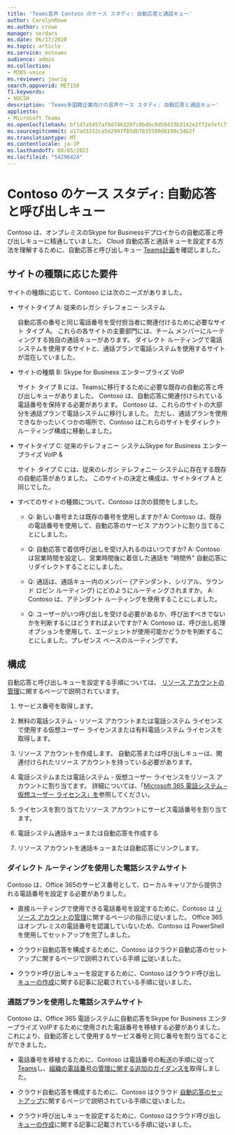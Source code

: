 ```yaml
---
title: 'Teams音声 Contoso のケース スタディ: 自動応答と通話キュー'
author: CarolynRowe
ms.author: crowe
manager: serdars
ms.date: 06/17/2020
ms.topic: article
ms.service: msteams
audience: admin
ms.collection:
- M365-voice
ms.reviewer: jowrig
search.appverid: MET150
f1.keywords:
- NOCSH
description: 'Teams多国籍企業向けの音声ケース スタディ: 自動応答と通話キュー'
appliesto:
- Microsoft Teams
ms.openlocfilehash: bf1d7a5457af0d7463207c0bdbc9d50433b3142e2f72e7efc7f8c89ade82bc93
ms.sourcegitcommit: a17ad3332ca5d2997f85db7835500d8190c34b2f
ms.translationtype: MT
ms.contentlocale: ja-JP
ms.lasthandoff: 08/05/2021
ms.locfileid: "54296424"
---
```

# <a name="contoso-case-study-auto-attendants-and-call-queues"></a>Contoso のケース スタディ: 自動応答と呼び出しキュー

Contoso は、オンプレミスのSkype for Businessデプロイからの自動応答と呼び出しキューに精通していました。 Cloud 自動応答と通話キューを設定する方法を理解するために、自動応答と呼び出しキュー [Teams計画](plan-auto-attendant-call-queue.md)を確認しました。

## <a name="requirements-depending-on-site-type"></a>サイトの種類に応じた要件

サイトの種類に応じて、Contoso には次のニーズがありました。

- サイトタイプ A: 従来のレガシ テレフォニー システム 

  自動応答の番号と同じ電話番号を受付担当者に関連付けるために必要なサイト タイプ A。 これらの各サイトの主要部門には、チーム メンバーにルーティングする独自の通話キューがあります。 ダイレクト ルーティングで電話システムを使用するサイトと、通話プランで電話システムを使用するサイトが混在していました。  

- サイトの種類 B: Skype for Business エンタープライズ VoIP 

  サイト タイプ B には、Teamsに移行するために必要な既存の自動応答と呼び出しキューがありました。 Contoso は、自動応答に関連付けられている電話番号を保持する必要があります。 Contoso は、これらのサイトの大部分を通話プランで電話システムに移行しました。 ただし、通話プランを使用できなかったいくつかの場所で、Contoso はこれらのサイトをダイレクト ルーティング構成に移動しました。  

- サイトタイプ C: 従来のテレフォニー システムSkype for Business エンタープライズ VoIP & 

  サイト タイプ C には、従来のレガシ テレフォニー システムに存在する既存の自動応答がありました。 このサイトの決定と構成は、サイトタイプ A と同じでした。   

- すべてのサイトの種類について、Contoso は次の質問をしました。

  - Q: 新しい番号または既存の番号を使用しますか? 
    A: Contoso は、既存の電話番号を使用して、自動応答のサービス アカウントに割り当てることにしました。 

  - Q: 自動応答で着信呼び出しを受け入れるのはいつですか? 
    A: Contoso は営業時間を設定し、営業時間後に着信した通話を "時間外" 自動応答にリダイレクトすることにしました。  

  - Q: 通話は、通話キュー内のメンバー (アテンダント、シリアル、ラウンド ロビン ルーティング) にどのようにルーティングされますか。 
    A: Contoso は、アテンダント ルーティングを使用することにしました。 

  - Q: ユーザーがいつ呼び出しを受ける必要があるか、呼び出すべきでないかを判断するにはどうすればよいですか? 
    A: Contoso は、呼び出し処理オプションを使用して、エージェントが使用可能かどうかを判断することにしました。プレゼンス ベースのルーティングです。 


## <a name="configuration"></a>構成

自動応答と呼び出しキューを設定する手順については、 [リソース アカウントの管理](manage-resource-accounts.md)に関するページで説明されています。 

1. サービス番号を取得します。 

2. 無料の電話システム - リソース アカウントまたは電話システム ライセンスで使用する仮想ユーザー ライセンスまたは有料電話システム ライセンスを取得します。

3. リソース アカウントを作成します。 自動応答または呼び出しキューは、関連付けられたリソース アカウントを持っている必要があります。 

4. 電話システムまたは電話システム - 仮想ユーザー ライセンスをリソース アカウントに割り当てます。 詳細については、「[Microsoft 365 電話システム – 仮想ユーザー ライセンス」を](./teams-add-on-licensing/virtual-user.md)参照してください。

5. ライセンスを割り当てたリソース アカウントにサービス電話番号を割り当てます。 

6. 電話システム通話キューまたは自動応答を作成する 

7. リソース アカウントを通話キューまたは自動応答にリンクします。 


### <a name="sites-with-phone-system-with-direct-routing"></a>ダイレクト ルーティングを使用した電話システムサイト 

Contoso は、Office 365のサービス番号として、ローカルキャリアから提供される電話番号を設定する必要がありました。 

- 直接ルーティングで使用できる電話番号を設定するために、Contoso は [リソース アカウントの管理](manage-resource-accounts.md)に関するページの指示に従いました。 Office 365はオンプレミスの電話番号を認識していないため、Contoso は PowerShell を使用してセットアップを完了しました。   

- クラウド自動応答を構成するために、Contoso はクラウド自動応答のセットアップに関するページで説明されている手順 [に](create-a-phone-system-auto-attendant.md)従いました。 

- クラウド呼び出しキューを設定するために、Contoso はクラウド呼び出し [キューの作成](create-a-phone-system-call-queue.md)に関する記事に記載されている手順に従いました。  


### <a name="sites-with-phone-system-with-calling-plan"></a>通話プランを使用した電話システムサイト

Contoso は、Office 365 電話システムに自動応答をSkype for Business エンタープライズ VoIPするために使用された電話番号を移植する必要がありました。 これにより、自動応答として使用するサービス番号と同じ番号を割り当てることができました。 

- 電話番号を移植するために、Contoso は電話番号の転送の手順に従って[Teams](./phone-number-calling-plans/transfer-phone-numbers-to-teams.md)し、[組織の電話番号の管理に関する追加のガイダンスを](./manage-phone-numbers-for-your-organization/manage-phone-numbers-for-your-organization.md)取得しました。

- クラウド自動応答を構成するために、Contoso はクラウド [自動応答のセットアップ](create-a-phone-system-auto-attendant.md)に関するページで説明されている手順に従いました。

-  クラウド呼び出しキューを設定するために、Contoso はクラウド呼び出し [キューの作成](create-a-phone-system-call-queue.md)に関する記事に記載されている手順に従いました。  

